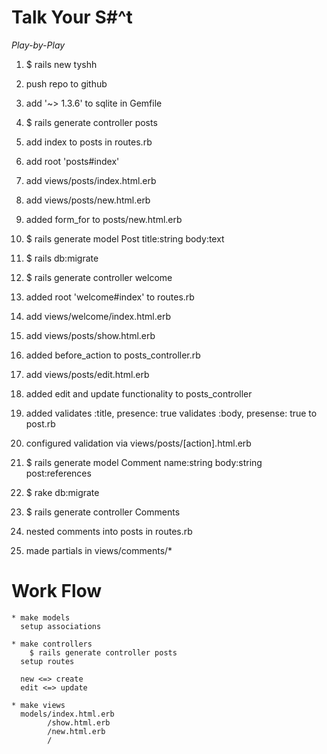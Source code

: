 # Talk Your S#^t

*Play-by-Play*

1. $ rails new tyshh

2. push repo to github

3. add '~> 1.3.6' to sqlite in Gemfile

4. $ rails generate controller posts

5. add index to posts in routes.rb

6. add root 'posts#index'

7. add views/posts/index.html.erb

8. add views/posts/new.html.erb

9. added form_for to posts/new.html.erb

10. $ rails generate model Post title:string body:text

11. $ rails db:migrate

12. $ rails generate controller welcome

13. added root 'welcome#index' to routes.rb

14. add views/welcome/index.html.erb

15. add views/posts/show.html.erb

16. added before_action to posts_controller.rb

17. add views/posts/edit.html.erb

18. added edit and update functionality to posts_controller

19. added validates :title, presence: true
          validates :body, presense: true
    to post.rb

20. configured validation via views/posts/[action].html.erb

21. $ rails generate model Comment name:string body:string post:references

22. $ rake db:migrate

23. $ rails generate controller Comments

24. nested comments into posts in routes.rb

25. made partials in views/comments/*






# Work Flow

    * make models
      setup associations

    * make controllers
        $ rails generate controller posts
      setup routes

      new <=> create
      edit <=> update

    * make views
      models/index.html.erb
            /show.html.erb
            /new.html.erb
            /
